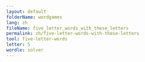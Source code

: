 ```yaml
---
layout: default
folderName: wordgames
lang: zh
fileName: five_letter_words_with_these_letters
permalink: zh/five-letter-words-with-these-letters
tool: five-letter-words
letter: 5
wordle: solver
---
```

